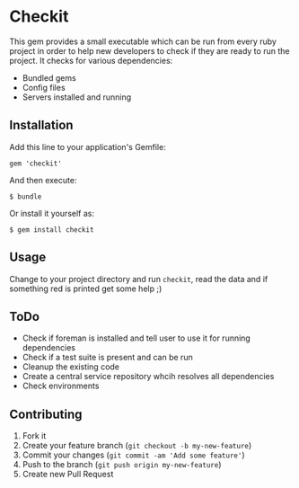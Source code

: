 # Checkit

This gem provides a small executable which can be run from every ruby project in order to help new developers to check if they are ready to run the project. It checks for various dependencies:

* Bundled gems
* Config files
* Servers installed and running

## Installation

Add this line to your application's Gemfile:

    gem 'checkit'

And then execute:

    $ bundle

Or install it yourself as:

    $ gem install checkit

## Usage

Change to your project directory and run ```checkit```, read the data and if something red is printed get some help ;)

## ToDo

* Check if foreman is installed and tell user to use it for running dependencies
* Check if a test suite is present and can be run
* Cleanup the existing code
* Create a central service repository whcih resolves all dependencies
* Check environments

## Contributing

1. Fork it
2. Create your feature branch (`git checkout -b my-new-feature`)
3. Commit your changes (`git commit -am 'Add some feature'`)
4. Push to the branch (`git push origin my-new-feature`)
5. Create new Pull Request
